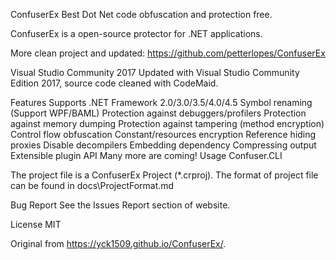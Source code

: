 ConfuserEx
Best Dot Net code obfuscation and protection free.


ConfuserEx is a open-source protector for .NET applications. 

More clean project and updated: https://github.com/petterlopes/ConfuserEx



Visual Studio Community 2017
Updated with Visual Studio Community Edition 2017, source code cleaned with CodeMaid.



Features
Supports .NET Framework 2.0/3.0/3.5/4.0/4.5
Symbol renaming (Support WPF/BAML)
Protection against debuggers/profilers
Protection against memory dumping
Protection against tampering (method encryption)
Control flow obfuscation
Constant/resources encryption
Reference hiding proxies
Disable decompilers
Embedding dependency
Compressing output
Extensible plugin API
Many more are coming!
Usage
Confuser.CLI <path to project file>

The project file is a ConfuserEx Project (*.crproj). The format of project file can be found in docs\ProjectFormat.md

Bug Report
See the Issues Report section of website.

License
MIT





Original from https://yck1509.github.io/ConfuserEx/.
